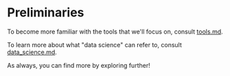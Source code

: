 # Preliminaries

To become more familiar with the tools that we'll focus on, consult [tools.md](tools.md).

To learn more about what "data science" can refer to, consult [data_science.md](data_science.md).

As always, you can find more by exploring further!
